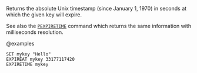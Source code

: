 Returns the absolute Unix timestamp (since January 1, 1970) in seconds at which the given key will expire.

See also the [`PEXPIRETIME`](./pexpiretime) command which returns the same information with milliseconds resolution.

@examples

```cli
SET mykey "Hello"
EXPIREAT mykey 33177117420
EXPIRETIME mykey
```

